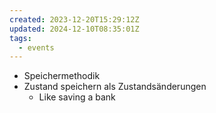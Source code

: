 ```yaml
---
created: 2023-12-20T15:29:12Z
updated: 2024-12-10T08:35:01Z
tags:
  - events
---
```

- Speichermethodik
- Zustand speichern als Zustandsänderungen
	- Like saving a bank 